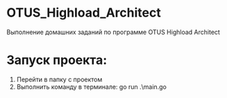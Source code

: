 # OTUS_Highload_Architect
Выполнение домашних заданий по программе OTUS Highload Architect

# Запуск проекта:
1. Перейти в папку с проектом
2. Выполнить команду в терминале:
    go run .\main.go
